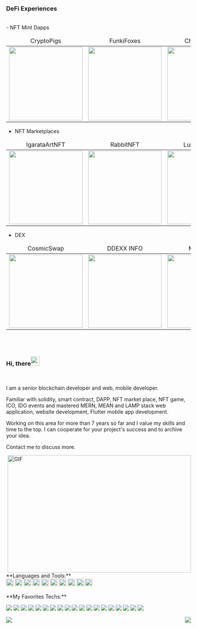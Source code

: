 <!--
<p align='center'>
  <a href="https://t.me/Alexsei0753">
  <img src="https://img.shields.io/badge/telegram-%230077B5.svg?&style=for-the-badge&logo=telegram&logoColor=white" />
</a>&nbsp;&nbsp;
<a href="https://join.skype.com/invite/iPk25SefEI0Y">
  <img src="https://img.shields.io/badge/skype-%231DA1F3.svg?&style=for-the-badge&logo=skype&logoColor=white" />
</a>&nbsp;&nbsp;
  
<a href="https://discord.gg/Super29#9298">
  <img src="https://img.shields.io/badge/discord-%230077B5.svg?&style=for-the-badge&logo=discord&logoColor=white" />
</a>&nbsp;&nbsp;
  <a href="+37377824632 ">
  <img src="https://img.shields.io/badge/whatsapp-%230077B5.svg?&style=for-the-badge&logo=linkedin&logoColor=white" />
</a>&nbsp;&nbsp;

<a href="mailto:alexeu005@gmail.com">
  <img src="https://img.shields.io/badge/email me-%231DA1F3.svg?&style=for-the-badge&logo=gmail&logoColor=white" />
</a>&nbsp;&nbsp;
</p>

<p align="center">
    <img src="https://github-profile-trophy.vercel.app/?username=RisingStar522&row=1&column=6&theme=gruvbox&margin-w=15&margin-h=15"/>
</p>
 
<p align="center">
    <img src="https://github-profile-trophy.vercel.app/?username=RisingStar522&row=1&column=6&theme=gruvbox&margin-w=15&margin-h=15"/>
</p> 
-->


<br/><br/><br/>
### DeFi Experiences
<br/>
- NFT Mint Dapps
<table>
    <thead align="center">
        <tr>
            <td>CryptoPigs</td>        
            <td>FunkiFoxes</td>
            <td>ChubbyBunny</td>
            <td>GekoSave</td>
        </tr>
    </thead>
    <tr>
        <td>
           <img src="https://github.com/RisingStar522/profile/blob/master/projects/ChubbyBunny1.png?raw=true" width="200">
        </td>       
        <td>
            <img src="https://github.com/RisingStar522/profile/blob/master/projects/FunkiFoxes.png?raw=true" width="200">
        </td>     
        <td>
            <img src="https://github.com/RisingStar522/profile/blob/master/projects/CryptoPig.png?raw=true" width="200">
        </td>
        <td>
            <img src="https://github.com/RisingStar522/profile/blob/master/projects/GekoSave0.png?raw=true" width="200">
        </td> 
    </tr>     
</table>

- NFT Marketplaces
<table>
    <thead align="center">
        <tr>
            <td>IgarataArtNFT</td>
            <td>RabbitNFT</td>
            <td>LunaChowNFT</td>
            <td>GekoSaveAuction</td>
        </tr>
    </thead>
    <tr>
        <td>
            <img src="https://github.com/RisingStar522/profile/blob/master/projects/igaratanft.png?raw=true" width="200">
        </td>        
        <td>
            <img src="https://github.com/RisingStar522/profile/blob/master/projects/rabbitnft.png?raw=true" width="200">
        </td> 
        <td>
            <img src="https://github.com/RisingStar522/profile/blob/master/projects/LunachowNFT.png?raw=true" width="200">
        </td> 
        <td>
            <img src="https://github.com/RisingStar522/profile/blob/master/projects/GekoSave1.png?raw=true" width="200">
        </td>     
    </tr>
</table>

- DEX
<table>
<thead align="center">
        <tr>
            <td>CosmicSwap</td>
            <td>DDEXX INFO</td>
            <td>MaticSwap</td>  
        </tr>
    </thead>
    <tr>
        <td>
            <img src="https://github.com/RisingStar522/profile/blob/master/projects/cosmicswap.png?raw=true" width="200">
        </td>          
        <td>
            <img src="https://github.com/RisingStar522/profile/blob/master/projects/ddexinfo.png?raw=true" width="200">
        </td>   
        <td>
            <img src="https://github.com/RisingStar522/profile/blob/master/projects/maticswap.png?raw=true" width="200">
        </td> 
    </tr>  
</table>

<br/></br>
### Hi, there<img src="https://media.giphy.com/media/hvRJCLFzcasrR4ia7z/giphy.gif" width="25px">

  <br />
  
  I am a senior blockchain developer and web, mobile developer.

Familiar with solidity, smart contract, DAPP, NFT market place, NFT game, ICO, IDO events and mastered MERN, MEAN and LAMP stack web application, website development, Flutter mobile app development. 

Working on this area for more than 7 years so far and I value my skills and time to the top. I can cooperate for your project's success and to archive your idea.

Contact me to discuss more.
  
 <div>
  <img align="right" alt="GIF" src="https://github.com/abhisheknaiidu/abhisheknaiidu/raw/master/code.gif" width="500" height="320" />
</div>

<br/>
<br/>
**Languages and Tools:**
<br/>
<code><img height="20" src="https://github.com/github/explore/80688e429a7d4ef2fca1e82350fe8e3517d3494d/topics/javascript/javascript.png?raw=true"></code>
<code><img height="20" src="https://github.com/github/explore/80688e429a7d4ef2fca1e82350fe8e3517d3494d/topics/vue/vue.png?raw=true"></code>
<code><img height="20" src="https://github.com/github/explore/80688e429a7d4ef2fca1e82350fe8e3517d3494d/topics/react/react.png?raw=true"></code>
<code><img height="20" src="https://github.com/github/explore/5c058a388828bb5fde0bcafd4bc867b5bb3f26f3/topics/graphql/graphql.png?raw=true"></code>
<code><img height="20" src="https://github.com/github/explore/80688e429a7d4ef2fca1e82350fe8e3517d3494d/topics/nodejs/nodejs.png?raw=true"></code>
<code><img height="20" src="https://github.com/github/explore/80688e429a7d4ef2fca1e82350fe8e3517d3494d/topics/cpp/cpp.png?raw=true"></code>
<code><img height="20" src="https://github.com/github/explore/80688e429a7d4ef2fca1e82350fe8e3517d3494d/topics/python/python.png?raw=true"></code>
<code><img height="20" src="https://github.com/github/explore/80688e429a7d4ef2fca1e82350fe8e3517d3494d/topics/mysql/mysql.png?raw=true"></code>
<code><img height="20" src="https://github.com/github/explore/80688e429a7d4ef2fca1e82350fe8e3517d3494d/topics/firebase/firebase.png?raw=true"></code>
<code><img height="20" src="https://github.com/github/explore/80688e429a7d4ef2fca1e82350fe8e3517d3494d/topics/git/git.png?raw=true"></code>


<br/>
<br/>
**My Favorites Techs:**

![](https://img.shields.io/badge/Network-BitCoin-informational?style=flat&logo=bitcoin&logoColor=white&color=3bac3a)
![](https://img.shields.io/badge/Network-Ethereum-informational?style=flat&logo=ethereum&logoColor=white&color=3bac3a)
![](https://img.shields.io/badge/Language-Solidity-informational?style=flat&logo=solidity&logoColor=white&color=3bac3a)
![](https://img.shields.io/badge/Token-ERC721-informational?style=flat&logo=erc721&logoColor=white&color=3bac3a)
![](https://img.shields.io/badge/Token-ERC1155-informational?style=flat&logo=erc1155&logoColor=white&color=3bac3a)
![](https://img.shields.io/badge/Token-ERC20-informational?style=flat&logo=erc20&logoColor=white&color=3bac3a)
![](https://img.shields.io/badge/Framework-React-informational?style=flat&logo=react&logoColor=white&color=3bac3a)
![](https://img.shields.io/badge/Framework-Vue-informational?style=flat&logo=vue.js&logoColor=white&color=3bac3a)
![](https://img.shields.io/badge/Framework-Angular-informational?style=flat&logo=angular&logoColor=white&color=3bac3a)
![](https://img.shields.io/badge/Language-JavaScript-informational?style=flat&logo=javascript&logoColor=white&color=3bac3a)
![](https://img.shields.io/badge/Language-TypeScript-informational?style=flat&logo=typescript&logoColor=white&color=3bac3a)
![](https://img.shields.io/badge/Language-PHP-informational?style=flat&logo=php&logoColor=white&color=3bac3a)
![](https://img.shields.io/badge/Language-Laravel-informational?style=flat&logo=laravel&logoColor=white&color=3bac3a)
![](https://img.shields.io/badge/CI/CD-Github_Action-informational?style=flat&logo=github&logoColor=white&color=3bac3a)
![](https://img.shields.io/badge/Database-PostgreSQL-informational?style=flat&logo=postgresql&logoColor=white&color=3bac3a)
![](https://img.shields.io/badge/Database-MySQL-informational?style=flat&logo=mysql&logoColor=white&color=3bac3a)
![](https://img.shields.io/badge/Database-MongoDB-informational?style=flat&logo=mongodb&logoColor=white&color=3bac3a)
![](https://img.shields.io/badge/Shell-Bash-informational?style=flat&logo=gnu-bash&logoColor=white&color=3bac3a)
![](https://img.shields.io/badge/Tools-Docker-informational?style=flat&logo=docker&logoColor=white&color=3bac3a)

<p>
<img align="left" src="https://visitor-badge.laobi.icu/badge?page_id=jwenjian.visitor-badge" />
<img align="right" src="https://img.shields.io/github/followers/RisingStar522?label=Follow&style=social" />
</p>

<br/>
<!--
[![My github activity graph](https://activity-graph.herokuapp.com/graph?username=RisingStar522&theme=github&count_private=true&area=true&hide_border=true)](https://activity-graph.herokuapp.com/graph?username=RisingStar522&theme=github&count_private=true)

<div align="center"/>

![GitHub Contributions](https://github-readme-streak-stats.herokuapp.com/?&theme=ayu-mirage&user=RisingStar522)
-->
<!--
<div>
<img src="https://github-readme-stats.vercel.app/api?username=RisingStar522&show_icons=true&count_private=true&layout=compact&theme=maroongold&include_all_commits=true" align="left" style="height: 150px" />

<img src="https://github-readme-stats.vercel.app/api/top-langs/?username=RisingStar522&layout=compact&theme=maroongold&include_all_commits=true" align="right" style="height: 150px" /><br/>  
</div>
-->
